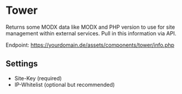 # Tower

Returns some MODX data like MODX and PHP version to use for site management within external services. Pull in this information via API.

Endpoint: https://yourdomain.de/assets/components/tower/info.php

## Settings
- Site-Key (required)
- IP-Whitelist (optional but recommended)

